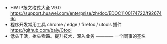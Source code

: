 * HW IP报文格式大全 V9.0 https://support.huawei.com/enterprise/zh/doc/EDOC1100174722/f926746c
* 程序开发常用工具 chrome / edge / firefox / utools 插件 https://github.com/baiy/Ctool
* 低头干活，抬头看路。提升技术，深入业务 ————  一个同事的签名
